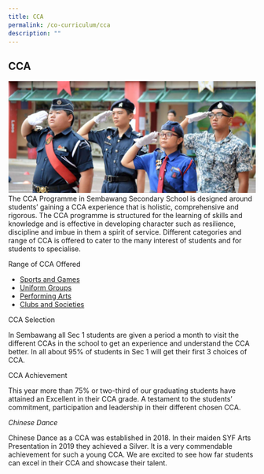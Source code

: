 ```yaml
---
title: CCA
permalink: /co-curriculum/cca
description: ""
---
```

## CCA
![](/images/CCA1.png)
The CCA Programme in Sembawang Secondary School is designed around students’ gaining a CCA experience that is holistic, comprehensive and rigorous. The CCA programme is structured for the learning of skills and knowledge and is effective in developing character such as resilience, discipline and imbue in them a spirit of service. Different categories and range of CCA is offered to cater to the many interest of students and for students to specialise.

Range of CCA Offered

*   [Sports and Games](https://sembawangsec.moe.edu.sg/co-curriculum/ccas/sports-games/)
*   [Uniform Groups](https://sembawangsec.moe.edu.sg/co-curriculum/ccas/uniformed-groups/)
*   [Performing Arts](https://sembawangsec.moe.edu.sg/co-curriculum/ccas/performing-arts/)
*   [Clubs and Societies](https://sembawangsec.moe.edu.sg/co-curriculum/ccas/clubs-societies/)

CCA Selection

In Sembawang all Sec 1 students are given a period a month to visit the different CCAs in the school to get an experience and understand the CCA better. In all about 95% of students in Sec 1 will get their first 3 choices of CCA.

CCA Achievement

This year more than 75% or two-third of our graduating students have attained an Excellent in their CCA grade. A testament to the students’ commitment, participation and leadership in their different chosen CCA.

_Chinese Dance_

Chinese Dance as a CCA was established in 2018. In their maiden SYF Arts Presentation in 2019 they achieved a Silver. It is a very commendable achievement for such a young CCA. We are excited to see how far students can excel in their CCA and showcase their talent.